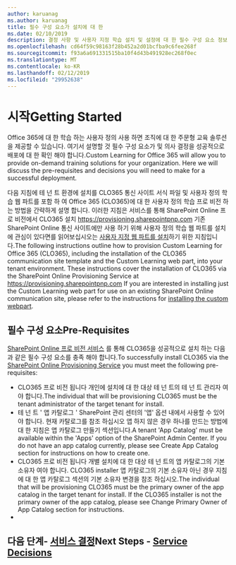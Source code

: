 ```yaml
---
author: karuanag
ms.author: karuanag
title: 필수 구성 요소가 설치에 대 한
ms.date: 02/10/2019
description: 결정 사항 및 사용자 지정 학습 설치 및 설정에 대 한 필수 구성 요소 정보
ms.openlocfilehash: cd64f59c98163f28b452a2d01bcfba9c6fee268f
ms.sourcegitcommit: f93a6a691331515ba10f4d43b491928ec268f0ec
ms.translationtype: MT
ms.contentlocale: ko-KR
ms.lasthandoff: 02/12/2019
ms.locfileid: "29952638"
---
```

# <a name="getting-started"></a><span data-ttu-id="fbcbd-103">시작</span><span class="sxs-lookup"><span data-stu-id="fbcbd-103">Getting Started</span></span>

<span data-ttu-id="fbcbd-p101">Office 365에 대 한 학습 하는 사용자 정의 사용 하면 조직에 대 한 주문형 교육 솔루션을 제공할 수 있습니다.  여기서 설명할 것 필수 구성 요소가 및 의사 결정을 성공적으로 배포에 대 한 확인 해야 합니다.</span><span class="sxs-lookup"><span data-stu-id="fbcbd-p101">Custom Learning for Office 365 will allow you to provide on-demand training solutions for your organization.  Here we will discuss the pre-requisites and decisions you will need to make for a successful deployment.</span></span>

<span data-ttu-id="fbcbd-p102">다음 지침에 테 넌 트 환경에 설치를 CLO365 통신 사이트 서식 파일 및 사용자 정의 학습 웹 파트를 포함 하 여 Office 365 (CLO365)에 대 한 사용자 정의 학습 프로 비전 하는 방법을 간략하게 설명 합니다. 이러한 지침은 서비스를 통해 SharePoint Online 프로 비전에서 CLO365 설치 https://provisioning.sharepointpnp.com 기존 SharePoint Online 통신 사이트에만 사용 하기 위해 사용자 정의 학습 웹 파트를 설치에 관심이 있다면를 읽어보십시오는 [사용자 지정 웹 파트를 설치](installwebpart.md)하기 위한 지침입니다.</span><span class="sxs-lookup"><span data-stu-id="fbcbd-p102">The following instructions outline how to provision Custom Learning for Office 365 (CLO365), including the installation of the CLO365 communication site template and the Custom Learning web part, into your tenant environment. These instructions cover the installation of CLO365 via the SharePoint Online Provisioning Service at https://provisioning.sharepointpnp.com    If you are interested in installing just the Custom Learning web part for use on an existing SharePoint Online communication site, please refer to the instructions for [installing the custom webpart](installwebpart.md).</span></span> 

## <a name="pre-requisites"></a><span data-ttu-id="fbcbd-108">필수 구성 요소</span><span class="sxs-lookup"><span data-stu-id="fbcbd-108">Pre-Requisites</span></span>
 
<span data-ttu-id="fbcbd-109">[SharePoint Online 프로 비전 서비스](https://provisioning.sharepointpnp.com) 를 통해 CLO365을 성공적으로 설치 하는 다음과 같은 필수 구성 요소를 충족 해야 합니다.</span><span class="sxs-lookup"><span data-stu-id="fbcbd-109">To successfully install CLO365 via the [SharePoint Online Provisioning Service](https://provisioning.sharepointpnp.com) you must meet the following pre-requisites:</span></span> 
 
- <span data-ttu-id="fbcbd-110">CLO365 프로 비전 됩니다 개인에 설치에 대 한 대상 테 넌 트의 테 넌 트 관리자 여야 합니다.</span><span class="sxs-lookup"><span data-stu-id="fbcbd-110">The individual that will be provisioning CLO365 must be the tenant administrator of the target tenant for install.</span></span>  
- <span data-ttu-id="fbcbd-p103">테 넌 트 ' 앱 카탈로그 ' SharePoint 관리 센터의 '앱' 옵션 내에서 사용할 수 있어야 합니다. 현재 카탈로그를 참조 하십시오 앱 하지 않은 경우 하나를 만드는 방법에 대 한 지침은 앱 카탈로그 만들기 섹션입니다.</span><span class="sxs-lookup"><span data-stu-id="fbcbd-p103">A tenant 'App Catalog' must be available within the 'Apps' option of the SharePoint Admin Center. If you do not have an app catalog currently, please see Create App Catalog section for instructions on how to create one.</span></span>  
- <span data-ttu-id="fbcbd-p104">CLO365 프로 비전 됩니다 개별 설치에 대 한 대상 테 넌 트의 앱 카탈로그의 기본 소유자 여야 합니다. CLO365 installer 앱 카탈로그의 기본 소유자 아닌 경우 지침에 대 한 앱 카탈로그 섹션의 기본 소유자 변경을 참조 하십시오.</span><span class="sxs-lookup"><span data-stu-id="fbcbd-p104">The individual that will be provisioning CLO365 must be the primary owner of the app catalog in the target tenant for install. If the CLO365 installer is not the primary owner of the app catalog, please see Change Primary Owner of App Catalog section for instructions.</span></span>  
- 
## <a name="next-steps---service-decisionsservicedecisionsmd"></a><span data-ttu-id="fbcbd-115">다음 단계- [서비스 결정](servicedecisions.md)</span><span class="sxs-lookup"><span data-stu-id="fbcbd-115">Next Steps - [Service Decisions](servicedecisions.md)</span></span>
